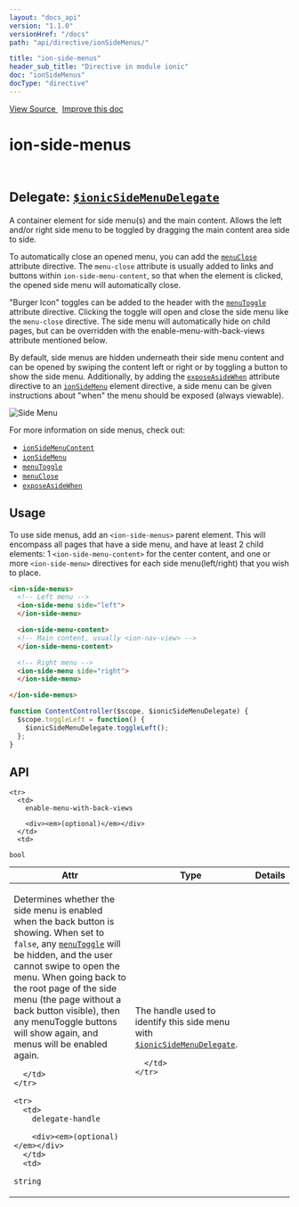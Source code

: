 ```yaml
---
layout: "docs_api"
version: "1.1.0"
versionHref: "/docs"
path: "api/directive/ionSideMenus/"

title: "ion-side-menus"
header_sub_title: "Directive in module ionic"
doc: "ionSideMenus"
docType: "directive"
---
```


<div class="improve-docs">
  <a href='http://github.com/driftyco/ionic/tree/1.x/js/angular/directive/sideMenus.js#L3'>
    View Source
  </a>
  &nbsp;
  <a href='http://github.com/driftyco/ionic/edit/master/js/angular/directive/sideMenus.js#L3'>
    Improve this doc
  </a>
</div>




<h1 class="api-title">

  ion-side-menus



<br/>
<small>
  Delegate: <a href="/docs/api/service/$ionicSideMenuDelegate/"><code>$ionicSideMenuDelegate</code></a>
</small>

</h1>





A container element for side menu(s) and the main content. Allows the left and/or right side menu
to be toggled by dragging the main content area side to side.

To automatically close an opened menu, you can add the <a href="/docs/api/directive/menuClose/"><code>menuClose</code></a> attribute
directive. The `menu-close` attribute is usually added to links and buttons within
`ion-side-menu-content`, so that when the element is clicked, the opened side menu will
automatically close.

"Burger Icon" toggles can be added to the header with the <a href="/docs/api/directive/menuToggle/"><code>menuToggle</code></a>
attribute directive. Clicking the toggle will open and close the side menu like the `menu-close`
directive. The side menu will automatically hide on child pages, but can be overridden with the
enable-menu-with-back-views attribute mentioned below.

By default, side menus are hidden underneath their side menu content and can be opened by swiping
the content left or right or by toggling a button to show the side menu. Additionally, by adding the
<a href="/docs/api/directive/exposeAsideWhen/"><code>exposeAsideWhen</code></a> attribute directive to an
<a href="/docs/api/directive/ionSideMenu/"><code>ionSideMenu</code></a> element directive, a side menu can be given instructions about
"when" the menu should be exposed (always viewable).

![Side Menu](http://ionicframework.com.s3.amazonaws.com/docs/controllers/sidemenu.gif)

For more information on side menus, check out:

- <a href="/docs/api/directive/ionSideMenuContent/"><code>ionSideMenuContent</code></a>
- <a href="/docs/api/directive/ionSideMenu/"><code>ionSideMenu</code></a>
- <a href="/docs/api/directive/menuToggle/"><code>menuToggle</code></a>
- <a href="/docs/api/directive/menuClose/"><code>menuClose</code></a>
- <a href="/docs/api/directive/exposeAsideWhen/"><code>exposeAsideWhen</code></a>








  
<h2 id="usage">Usage</h2>
  
To use side menus, add an `<ion-side-menus>` parent element. This will encompass all pages that have a
side menu, and have at least 2 child elements: 1 `<ion-side-menu-content>` for the center content,
and one or more `<ion-side-menu>` directives for each side menu(left/right) that you wish to place.

```html
<ion-side-menus>
  <!-- Left menu -->
  <ion-side-menu side="left">
  </ion-side-menu>

  <ion-side-menu-content>
  <!-- Main content, usually <ion-nav-view> -->
  </ion-side-menu-content>

  <!-- Right menu -->
  <ion-side-menu side="right">
  </ion-side-menu>

</ion-side-menus>
```
```js
function ContentController($scope, $ionicSideMenuDelegate) {
  $scope.toggleLeft = function() {
    $ionicSideMenuDelegate.toggleLeft();
  };
}
```
  
  
<h2 id="api" style="clear:both;">API</h2>

<table class="table" style="margin:0;">
  <thead>
    <tr>
      <th>Attr</th>
      <th>Type</th>
      <th>Details</th>
    </tr>
  </thead>
  <tbody>
    
    <tr>
      <td>
        enable-menu-with-back-views
        
        <div><em>(optional)</em></div>
      </td>
      <td>
        
  <code>bool</code>
      </td>
      <td>
        <p>Determines whether the side menu is enabled when the
back button is showing. When set to <code>false</code>, any <a href="/docs/api/directive/menuToggle/"><code>menuToggle</code></a> will be hidden,
and the user cannot swipe to open the menu. When going back to the root page of the side menu (the
page without a back button visible), then any menuToggle buttons will show again, and menus will be
enabled again.</p>

        
      </td>
    </tr>
    
    <tr>
      <td>
        delegate-handle
        
        <div><em>(optional)</em></div>
      </td>
      <td>
        
  <code>string</code>
      </td>
      <td>
        <p>The handle used to identify this side menu
with <a href="/docs/api/service/$ionicSideMenuDelegate/"><code>$ionicSideMenuDelegate</code></a>.</p>

        
      </td>
    </tr>
    
  </tbody>
</table>

  

  





